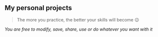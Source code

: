 ## My personal projects 
> The more you practice, the better your skills will become 😉

_You are free to modify, save, share, use or do whatever you want with it_
